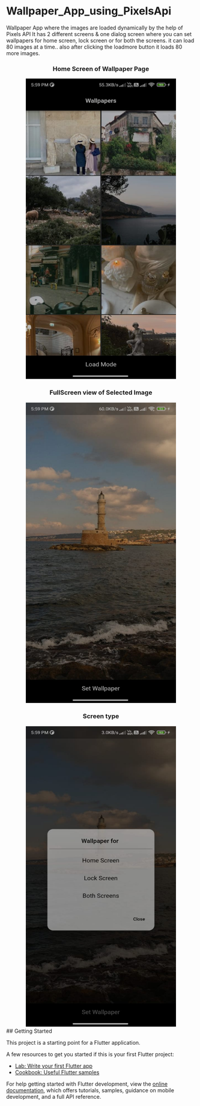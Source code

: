 # Wallpaper_App_using_PixelsApi

Wallpaper App where the images are loaded dynamically by the help of Pixels API
It has 2 different screens & one dialog screen where you can set wallpapers for home screen, lock screen or for both the screens.
it can load 80 images at a time.. also after clicking the loadmore button it loads 80 more images.

<div align ="center">
  <h3> Home Screen of Wallpaper Page</h3>
  <img height="800" width="400" src= "readme_images/homescreen.jpg" alt= "homescreen">
</div>

<div align ="center">
  <h3> FullScreen view of Selected Image</h3>
  <img height="800" width="400" src= "readme_images/setwallpaperscreen.jpg" alt= "setwallpaperscreen">
</div>

<div align ="center">
  <h3> Screen type</h3>
  <img height="800" width="400" src= "readme_images/screentype.jpg" alt= "select screen type">
</div>
## Getting Started

This project is a starting point for a Flutter application.

A few resources to get you started if this is your first Flutter project:

- [Lab: Write your first Flutter app](https://docs.flutter.dev/get-started/codelab)
- [Cookbook: Useful Flutter samples](https://docs.flutter.dev/cookbook)

For help getting started with Flutter development, view the
[online documentation](https://docs.flutter.dev/), which offers tutorials,
samples, guidance on mobile development, and a full API reference.
